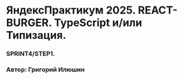 # ЯндексПрактикум 2025. REACT-BURGER. TypeScript и/или Типизация. 

### SPRINT4/STEP1.
### Автор: Григорий Илюшин